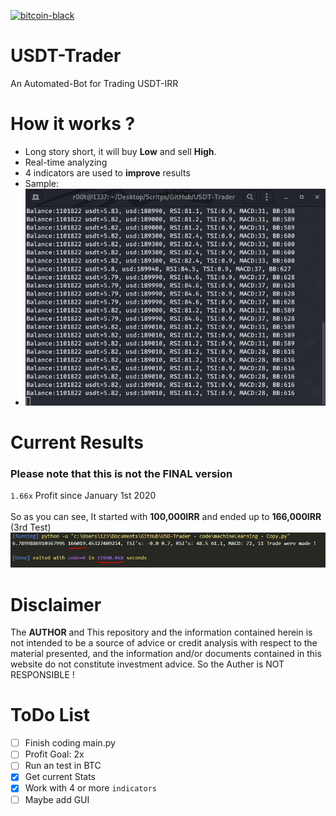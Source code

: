 [![bitcoin-black](https://github.com/Ximi1970/Donate/blob/master/bitcoin-donate-black.png)](https://www.blockchain.com/btc/address/1LQKZHNSzBZeEc7tkdz3McpQkJDsreaHLN)
# USDT-Trader
An Automated-Bot for Trading USDT-IRR
# How it works ?
- Long story short, it will buy **Low** and sell **High**.
- Real-time analyzing
- 4 indicators are used to **improve** results
- Sample:
- <img src="imgs/run.png">
# Current Results
### Please note that this is not the FINAL version
`1.66x` Profit since January 1st 2020
<br>
<br>
So as you can see, It started with **100,000IRR** and ended up to **166,000IRR** (3rd Test)
<img src="imgs/test3.JPG">
# Disclaimer
The **AUTHOR** and This repository and the information contained herein is not intended to be a source of advice or credit analysis with respect to the material presented, and the information and/or documents contained in this website do not constitute investment advice. So the Auther is NOT RESPONSIBLE !
# ToDo List
- [ ] Finish coding main.py
- [ ] Profit Goal: 2x
- [ ] Run an test in BTC
- [X] Get current Stats
- [X] Work with 4 or more `indicators`
- [ ] Maybe add GUI
